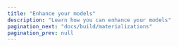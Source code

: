 ```yaml
---
title: "Enhance your models"
description: "Learn how you can enhance your models"
pagination_next: "docs/build/materializations"
pagination_prev: null
---
```


<div className="grid--2-col">

<Card
    title="Materializations"
    body="Learn how to use materializations to make dbt models persist in a data platform."
    link="/docs/build/materializations"
    icon="dbt-bit"/>

<Card
    title="Incremental models"
    body="Learn how to use incremental models so you can limit the amount of data that needs to be transformed."
    link="/docs/build/incremental-models"
    icon="dbt-bit"/>

</div>
<br />